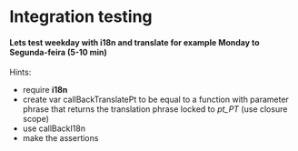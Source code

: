 
# Integration testing

#### Lets test weekday with i18n and translate for example Monday to Segunda-feira (5-10 min)

Hints:

  * require **i18n**
  * create var callBackTranslatePt to be equal to a function with parameter phrase that returns the translation phrase locked to *pt_PT* (use closure scope)
  * use callBackI18n
  * make the assertions
